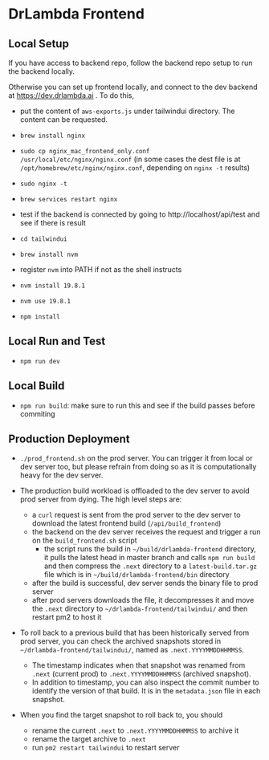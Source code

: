 # DrLambda Frontend 

## Local Setup

If you have access to backend repo, follow the backend repo setup to run the backend locally.

Otherwise you can set up frontend locally, and connect to the dev backend at https://dev.drlambda.ai .
To do this, 
- put the content of `aws-exports.js` under tailwindui directory. The content can be requested. 

- `brew install nginx`
- `sudo cp nginx_mac_frontend_only.conf /usr/local/etc/nginx/nginx.conf` (in some cases the dest file is at `/opt/homebrew/etc/nginx/nginx.conf`, depending on `nginx -t` results)
- `sudo nginx -t`
- `brew services restart nginx`
- test if the backend is connected by going to http://localhost/api/test and see if there is result

- `cd tailwindui`
- `brew install nvm`
- register `nvm` into PATH if not as the shell instructs
- `nvm install 19.8.1`
- `nvm use 19.8.1`
- `npm install`


## Local Run and Test
- `npm run dev`

## Local Build
- `npm run build`: make sure to run this and see if the build passes before commiting

## Production Deployment
- `./prod_frontend.sh` on the prod server. You can trigger it from local or dev server too, but please refrain from doing so as it is computationally heavy for the dev server.

- The production build workload is offloaded to the dev server to avoid prod server from dying. The high level steps are:
  - a `curl` request is sent from the prod server to the dev server to download the latest frontend build (`/api/build_frontend`)
  - the backend on the dev server receives the request and trigger a run on the `build_frontend.sh` script
    - the script runs the build in `~/build/drlambda-frontend` directory, it pulls the latest head in master branch and calls `npm run build` and then compress the `.next` directory to a `latest-build.tar.gz` file which is in `~/build/drlambda-frontend/bin` directory
  - after the build is successful, dev server sends the binary file to prod server
  - after prod servers downloads the file, it decompresses it and move the `.next` directory to `~/drlambda-frontend/tailwindui/` and then restart pm2 to host it 

- To roll back to a previous build that has been historically served from prod server, you can check the archived snapshots stored in `~/drlambda-frontend/tailwindui/`, named as `.next.YYYYMMDDHHMMSS`.
  - The timestamp indicates when that snapshot was renamed from `.next` (current prod) to `.next.YYYYMMDDHHMMSS` (archived snapshot).
  - In addition to timestamp, you can also inspect the commit number to identify the version of that build. It is in the `metadata.json` file in each snapshot.
- When you find the target snapshot to roll back to, you should
  - rename the current `.next` to `.next.YYYYMMDDHHMMSS` to archive it
  - rename the target archive to `.next`
  - run `pm2 restart tailwindui` to restart server